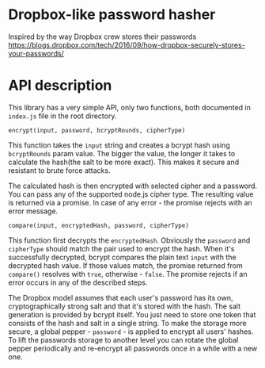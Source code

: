 # Dropbox-like password hasher
Inspired by the way Dropbox crew stores their passwords https://blogs.dropbox.com/tech/2016/09/how-dropbox-securely-stores-your-passwords/

# API description
This library has a very simple API, only two functions, both documented in `index.js` file in the root directory.

`encrypt(input, password, bcryptRounds, cipherType)`

This function takes the `input` string and creates a bcrypt hash using `bcryptRounds` param value. The bigger the value, the longer it takes to calculate the hash(the salt to be more exact). This makes it secure and resistant to brute force attacks.

The calculated hash is then encrypted with selected cipher and a password. You can pass any of the supported node.js cipher type. The resulting value is returned via a promise. In case of any error - the promise rejects with an error message.

`compare(input, encryptedHash, password, cipherType)`

This function first decrypts the `encryptedHash`. Obviously the `password` and `cipherType` should match the pair used to encrypt the hash. When it's successfully decrypted, bcrypt compares the plain text `input` with the decrypted hash value. If those values match, the promise returned from `compare()` resolves with `true`, otherwise - `false`. The promise rejects if an error occurs in any of the described steps.

The Dropbox model assumes that each user's password has its own, cryptographically strong salt and that it's stored with the hash. The salt generation is provided by bcrypt itself. You just need to store one token that consists of the hash and salt in a single string. To make the storage more secure, a global pepper - `password` - is applied to encrypt all users' hashes. To lift the passwords storage to another level you can rotate the global pepper periodically and re-encrypt all passwords once in a while with a new one.
